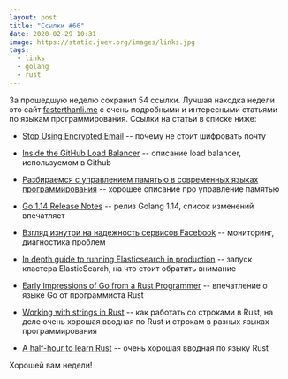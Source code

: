```yaml
---
layout: post
title: "Ссылки #66"
date: 2020-02-29 10:31
image: https://static.juev.org/images/links.jpg
tags:
  - links
  - golang
  - rust
---
```

За прошедшую неделю сохранил 54 ссылки. Лучшая находка недели это сайт [fasterthanli.me](https://fasterthanli.me)
с очень подробными и интересными статьями по языкам программирования. Ссылки на статьи в списке
ниже:

* [Stop Using Encrypted Email](https://latacora.micro.blog/2020/02/19/stop-using-encrypted.html) --
  почему не стоит шифровать почту

* [Inside the GitHub Load Balancer](https://www.haproxy.com/user-spotlight-series/inside-the-github-load-balancer/)
  -- описание load balancer, используемом в Github

* [Разбираемся с управлением памятью в современных языках программирования](https://habr.com/ru/post/489360/)
  -- хорошее описание про управление памятью

* [Go 1.14 Release Notes](https://golang.org/doc/go1.14#runtime) -- релиз Golang 1.14, список
  изменений впечатляет

* [Взгляд изнутри на надежность сервисов Facebook](https://habr.com/ru/company/oleg-bunin/blog/489204/)
  -- мониторинг, диагностика проблем

* [In depth guide to running Elasticsearch in production](https://facinating.tech/2020/02/22/in-depth-guide-to-running-elasticsearch-in-production/)
  -- запуск кластера ElasticSearch, на что стоит обратить внимание

* [Early Impressions of Go from a Rust Programmer](https://pingcap.com/blog/early-impressions-of-go-from-a-rust-programmer/)
  -- впечатление о языке Go от программиста Rust

* [Working with strings in Rust](https://fasterthanli.me/blog/2020/working-with-strings-in-rust/) --
  как работать со строками в Rust, на деле очень хорошая вводная по Rust и строкам в разных языках
  программирования

* [A half-hour to learn Rust](https://fasterthanli.me/blog/2020/a-half-hour-to-learn-rust/) -- очень
  хорошая вводная по языку Rust

Хорошей вам недели!